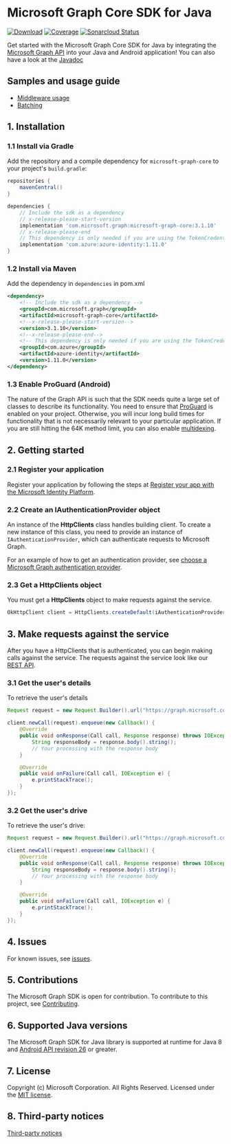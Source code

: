 # Microsoft Graph Core SDK for Java

[![Download](https://img.shields.io/maven-central/v/com.microsoft.graph/microsoft-graph-core.svg)](https://search.maven.org/artifact/com.microsoft.graph/microsoft-graph-core) [![Coverage](https://sonarcloud.io/api/project_badges/measure?project=microsoftgraph_msgraph-sdk-java-core&metric=coverage)](https://sonarcloud.io/dashboard?id=microsoftgraph_msgraph-sdk-java-core) [![Sonarcloud Status](https://sonarcloud.io/api/project_badges/measure?project=microsoftgraph_msgraph-sdk-java-core&metric=alert_status)](https://sonarcloud.io/dashboard?id=microsoftgraph_msgraph-sdk-java-core)

Get started with the Microsoft Graph Core SDK for Java by integrating the [Microsoft Graph API](https://developer.microsoft.com/en-us/graph/get-started/java) into your Java and Android application! You can also have a look at the [Javadoc](https://docs.microsoft.com/en-us/java/api/com.microsoft.graph.httpcore?view=graph-core-java)

## Samples and usage guide

- [Middleware usage](https://github.com/microsoftgraph/msgraph-sdk-design/)
- [Batching](https://docs.microsoft.com/en-us/graph/sdks/batch-requests?tabs=java)

## 1. Installation

### 1.1 Install via Gradle

Add the repository and a compile dependency for `microsoft-graph-core` to your project's `build.gradle`:

```groovy
repositories {
    mavenCentral()
}

dependencies {
    // Include the sdk as a dependency
    // x-release-please-start-version
    implementation 'com.microsoft.graph:microsoft-graph-core:3.1.10'
    // x-release-please-end
    // This dependency is only needed if you are using the TokenCredentialAuthProvider
    implementation 'com.azure:azure-identity:1.11.0'
}
```

### 1.2 Install via Maven

Add the dependency in `dependencies` in pom.xml

```xml
<dependency>
    <!-- Include the sdk as a dependency -->
    <groupId>com.microsoft.graph</groupId>
    <artifactId>microsoft-graph-core</artifactId>
    <!--x-release-please-start-version-->
    <version>3.1.10</version>
    <!--x-release-please-end-->
    <!-- This dependency is only needed if you are using the TokenCredentialAuthProvider -->
    <groupId>com.azure</groupId>
    <artifactId>azure-identity</artifactId>
    <version>1.11.0</version>
</dependency>
```

### 1.3 Enable ProGuard (Android)

The nature of the Graph API is such that the SDK needs quite a large set of classes to describe its functionality. You need to ensure that [ProGuard](https://developer.android.com/studio/build/shrink-code.html) is enabled on your project. Otherwise, you will incur long build times for functionality that is not necessarily relevant to your particular application. If you are still hitting the 64K method limit, you can also enable [multidexing](https://developer.android.com/studio/build/multidex.html).

## 2. Getting started

### 2.1 Register your application

Register your application by following the steps at [Register your app with the Microsoft Identity Platform](https://docs.microsoft.com/graph/auth-register-app-v2).

### 2.2 Create an IAuthenticationProvider object

An instance of the **HttpClients** class handles building client. To create a new instance of this class, you need to provide an instance of `IAuthenticationProvider`, which can authenticate requests to Microsoft Graph.

For an example of how to get an authentication provider, see [choose a Microsoft Graph authentication provider](https://docs.microsoft.com/graph/sdks/choose-authentication-providers?tabs=Java).

### 2.3 Get a HttpClients object


You must get a **HttpClients** object to make requests against the service.

```java
OkHttpClient client = HttpClients.createDefault(iAuthenticationProvider);
```

## 3. Make requests against the service

After you have a HttpClients that is authenticated, you can begin making calls against the service. The requests against the service look like our [REST API](https://developer.microsoft.com/en-us/graph/docs/concepts/overview).

### 3.1 Get the user's details

To retrieve the user's details

```java
Request request = new Request.Builder().url("https://graph.microsoft.com/v1.0/me/").build();

client.newCall(request).enqueue(new Callback() {
	@Override
	public void onResponse(Call call, Response response) throws IOException {
		String responseBody = response.body().string();
		// Your processing with the response body
	}

	@Override
	public void onFailure(Call call, IOException e) {
		e.printStackTrace();
	}
});
```

### 3.2 Get the user's drive

To retrieve the user's drive:

```java
Request request = new Request.Builder().url("https://graph.microsoft.com/v1.0/me/drive").build();

client.newCall(request).enqueue(new Callback() {
	@Override
	public void onResponse(Call call, Response response) throws IOException {
		String responseBody = response.body().string();
		// Your processing with the response body
	}

	@Override
	public void onFailure(Call call, IOException e) {
		e.printStackTrace();
	}
});
```

## 4. Issues

For known issues, see [issues](https://github.com/MicrosoftGraph/msgraph-sdk-java-core/issues).

## 5. Contributions

The Microsoft Graph SDK is open for contribution. To contribute to this project, see [Contributing](https://github.com/microsoftgraph/msgraph-sdk-java-core/blob/master/CONTRIBUTING.md).

## 6. Supported Java versions

The Microsoft Graph SDK for Java library is supported at runtime for Java 8 and [Android API revision 26](http://source.android.com/source/build-numbers.html) or greater.


## 7. License

Copyright (c) Microsoft Corporation. All Rights Reserved. Licensed under the [MIT license](LICENSE).

## 8. Third-party notices

[Third-party notices](THIRD%20PARTY%20NOTICES)
